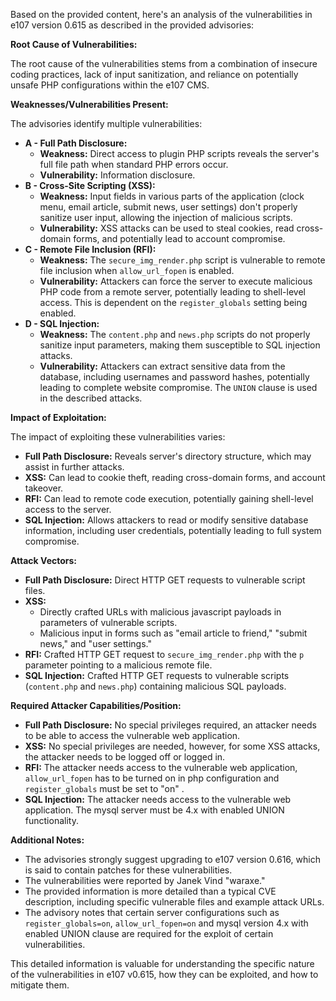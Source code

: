 Based on the provided content, here's an analysis of the vulnerabilities in e107 version 0.615 as described in the provided advisories:

**Root Cause of Vulnerabilities:**

The root cause of the vulnerabilities stems from a combination of insecure coding practices, lack of input sanitization, and reliance on potentially unsafe PHP configurations within the e107 CMS.

**Weaknesses/Vulnerabilities Present:**

The advisories identify multiple vulnerabilities:

*   **A - Full Path Disclosure:**
    *   **Weakness:** Direct access to plugin PHP scripts reveals the server's full file path when standard PHP errors occur.
    *   **Vulnerability:** Information disclosure.
*   **B - Cross-Site Scripting (XSS):**
    *   **Weakness:** Input fields in various parts of the application (clock menu, email article, submit news, user settings) don't properly sanitize user input, allowing the injection of malicious scripts.
    *   **Vulnerability:** XSS attacks can be used to steal cookies, read cross-domain forms, and potentially lead to account compromise.
*   **C - Remote File Inclusion (RFI):**
    *   **Weakness:** The `secure_img_render.php` script is vulnerable to remote file inclusion when `allow_url_fopen` is enabled.
    *   **Vulnerability:** Attackers can force the server to execute malicious PHP code from a remote server, potentially leading to shell-level access. This is dependent on the `register_globals` setting being enabled.
*   **D - SQL Injection:**
    *   **Weakness:**  The `content.php` and `news.php` scripts do not properly sanitize input parameters, making them susceptible to SQL injection attacks.
    *   **Vulnerability:** Attackers can extract sensitive data from the database, including usernames and password hashes, potentially leading to complete website compromise. The `UNION` clause is used in the described attacks.

**Impact of Exploitation:**

The impact of exploiting these vulnerabilities varies:

*   **Full Path Disclosure:** Reveals server's directory structure, which may assist in further attacks.
*   **XSS:** Can lead to cookie theft, reading cross-domain forms, and account takeover.
*   **RFI:** Can lead to remote code execution, potentially gaining shell-level access to the server.
*  **SQL Injection:** Allows attackers to read or modify sensitive database information, including user credentials, potentially leading to full system compromise.

**Attack Vectors:**

*   **Full Path Disclosure:** Direct HTTP GET requests to vulnerable script files.
*   **XSS:**
    *   Directly crafted URLs with malicious javascript payloads in parameters of vulnerable scripts.
    *   Malicious input in forms such as "email article to friend," "submit news," and "user settings."
*   **RFI:** Crafted HTTP GET request to  `secure_img_render.php` with the `p` parameter pointing to a malicious remote file.
*   **SQL Injection:** Crafted HTTP GET requests to vulnerable scripts (`content.php` and `news.php`) containing malicious SQL payloads.

**Required Attacker Capabilities/Position:**

*   **Full Path Disclosure:** No special privileges required, an attacker needs to be able to access the vulnerable web application.
*   **XSS:** No special privileges are needed, however, for some XSS attacks, the attacker needs to be logged off or logged in.
*   **RFI:** The attacker needs access to the vulnerable web application, `allow_url_fopen` has to be turned on in php configuration and `register_globals` must be set to "on" .
*   **SQL Injection:** The attacker needs access to the vulnerable web application. The mysql server must be 4.x with enabled UNION functionality.

**Additional Notes:**

*   The advisories strongly suggest upgrading to e107 version 0.616, which is said to contain patches for these vulnerabilities.
*   The vulnerabilities were reported by Janek Vind "waraxe."
*  The provided information is more detailed than a typical CVE description, including specific vulnerable files and example attack URLs.
* The advisory notes that certain server configurations such as `register_globals=on`, `allow_url_fopen=on` and mysql version 4.x with enabled UNION clause are required for the exploit of certain vulnerabilities.

This detailed information is valuable for understanding the specific nature of the vulnerabilities in e107 v0.615, how they can be exploited, and how to mitigate them.